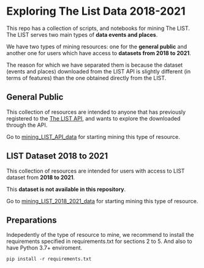 # Exploring The List Data 2018-2021

This repo has a collection of scripts, and notebooks for mining The LIST. The LIST serves two main types of **data events and places**. 

We have two types of mining resources: one for the **general public** and another one for users which have access to **datasets from 2018 to 2021**.

The reason for which we have separated them is because the dataset (events and places) downloaded from the LIST API is slightly different (in terms of features) than the one obtained directly from the LIST. 

## General Public

This collection of resources are intended to anyone that has previously registered to the [The LIST API](https://api.list.co.uk/), and wants to explore the downloaded through the API.

Go to [mining_LIST_API_data](./mining_LIST_API_data) for starting mining this type of resource.

## LIST Dataset 2018 to 2021

This collection of resources are intended for users with access to LIST dataset from **2018 to 2021**. 

This **dataset is not available in this repository**. 

Go to [mining_LIST_2018_2021_data](./mining_LIST_2018_2021_data) for starting mining this type of resource. 

## Preparations

Indepedently of the type of resource to mine, we recommend to install the requirements specified in requirements.txt for sections 2 to 5.
And also to have Python 3.7+ enviroment. 

```
pip install -r requirements.txt 

```
